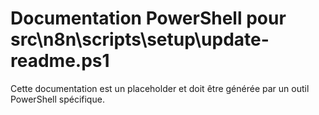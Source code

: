 # Documentation PowerShell pour src\n8n\scripts\setup\update-readme.ps1

Cette documentation est un placeholder et doit être générée par un outil PowerShell spécifique.
